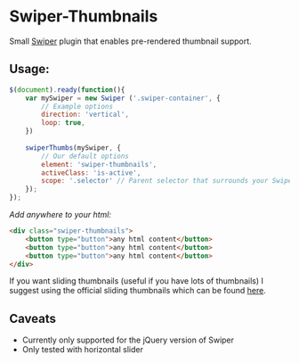 # Swiper-Thumbnails
Small [Swiper](http://idangero.us/swiper/#.V49zbZOrhBc) plugin that enables pre-rendered thumbnail support.

## Usage:
```javascript
$(document).ready(function(){
    var mySwiper = new Swiper ('.swiper-container', {
        // Example options
        direction: 'vertical',
        loop: true,
    })
  
    swiperThumbs(mySwiper, {
        // Our default options
        element: 'swiper-thumbnails',
        activeClass: 'is-active',
        scope: '.selector' // Parent selector that surrounds your Swiper html & Swiper thumbnail html to support multiple Swiper instances on one page.
    });
});
```

*Add anywhere to your html:*
```html
<div class="swiper-thumbnails">
    <button type="button">any html content</button>
    <button type="button">any html content</button>
    <button type="button">any html content</button>
</div>
```

If you want sliding thumbnails (useful if you have lots of thumbnails) I suggest using the official sliding thumbnails which can be found [here](http://idangero.us/swiper/demos/23-thumbs-gallery.html).

## Caveats
* Currently only supported for the jQuery version of Swiper
* Only tested with horizontal slider